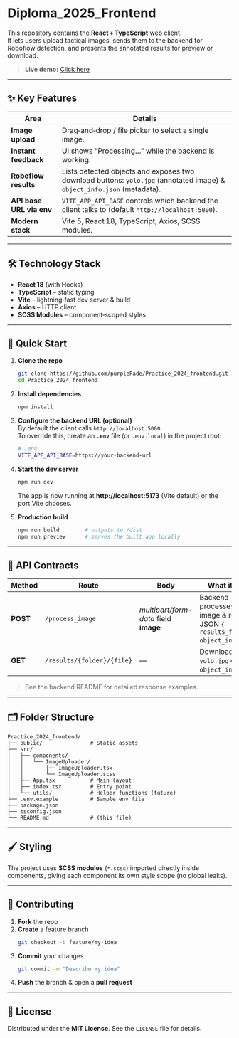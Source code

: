 # Diploma_2025_Frontend

This repository contains the **React + TypeScript** web client.  
It lets users upload tactical images, sends them to the backend for Roboflow detection, and presents the annotated results for preview or download.

> **Live demo:** [Click here](https://diploma-client-jvx7.onrender.com)

---

## ✨ Key Features

| Area | Details |
|------|---------|
| **Image upload** | Drag‑and‑drop / file picker to select a single image. |
| **Instant feedback** | UI shows “Processing…” while the backend is working. |
| **Roboflow results** | Lists detected objects and exposes two download buttons: `yolo.jpg` (annotated image) & `object_info.json` (metadata). |
| **API base URL via env** | `VITE_APP_API_BASE` controls which backend the client talks to (default `http://localhost:5000`). |
| **Modern stack** | Vite 5, React 18, TypeScript, Axios, SCSS modules. |

---

## 🛠️ Technology Stack

- **React 18** (with Hooks)  
- **TypeScript** – static typing  
- **Vite** – lightning‑fast dev server & build  
- **Axios** – HTTP client  
- **SCSS Modules** – component‑scoped styles

---

## 🚀 Quick Start

1. **Clone the repo**

   ```bash
   git clone https://github.com/purpleFade/Practice_2024_frontend.git
   cd Practice_2024_frontend
   ```

2. **Install dependencies**

   ```bash
   npm install
   ```

3. **Configure the backend URL (optional)**  
   By default the client calls `http://localhost:5000`.  
   To override this, create an **`.env`** file (or `.env.local`) in the project root:

   ```bash
   # .env
   VITE_APP_API_BASE=https://your-backend-url
   ```

4. **Start the dev server**

   ```bash
   npm run dev
   ```

   The app is now running at **http://localhost:5173** (Vite default) or the port Vite chooses.

5. **Production build**

   ```bash
   npm run build        # outputs to /dist
   npm run preview      # serves the built app locally
   ```

---

## 📡 API Contracts

| Method | Route | Body | What it does |
|--------|-------|------|--------------|
| **POST** | `/process_image` | *multipart/form-data* field **image** | Backend processes the image & returns JSON `{ results_folder, object_info, … }`. |
| **GET** | `/results/{folder}/{file}` | — | Downloads `yolo.jpg` or `object_info.json`. |

> See the backend README for detailed response examples.

---

## 🗂️ Folder Structure

```
Practice_2024_frontend/
├── public/               # Static assets
├── src/
│   ├── components/
│   │   └── ImageUploader/
│   │       ├── ImageUploader.tsx
│   │       └── ImageUploader.scss
│   ├── App.tsx           # Main layout
│   ├── index.tsx         # Entry point
│   └── utils/            # Helper functions (future)
├── .env.example          # Sample env file
├── package.json
├── tsconfig.json
└── README.md             # (this file)
```

---

## 🖌️ Styling

The project uses **SCSS modules** (`*.scss`) imported directly inside components, giving each component its own style scope (no global leaks).

---

## 🤝 Contributing

1. **Fork** the repo  
2. **Create** a feature branch  
   ```bash
   git checkout -b feature/my-idea
   ```
3. **Commit** your changes  
   ```bash
   git commit -m "Describe my idea"
   ```
4. **Push** the branch & open a **pull request**

---

## 📝 License

Distributed under the **MIT License**. See the `LICENSE` file for details.
